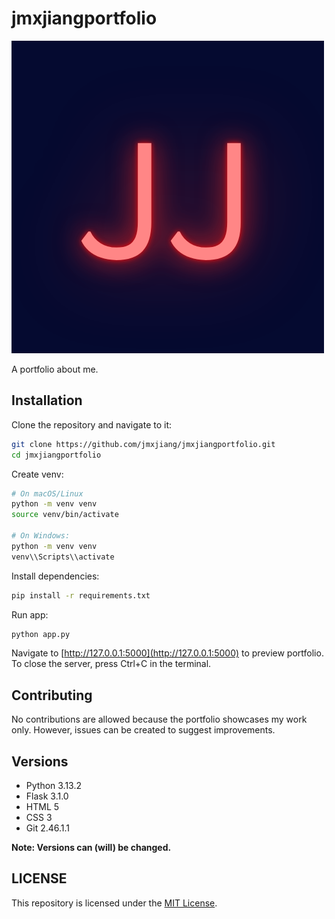 # jmxjiangportfolio

![logo](https://github.com/jmxjiang/jmxjiangportfolio/blob/master/static/favicon/logo.png?raw=true)

A portfolio about me.

## Installation

Clone the repository and navigate to it:

```bash
git clone https://github.com/jmxjiang/jmxjiangportfolio.git
cd jmxjiangportfolio
```

Create venv:

```bash
# On macOS/Linux
python -m venv venv
source venv/bin/activate 

# On Windows: 
python -m venv venv
venv\\Scripts\\activate
```

Install dependencies:

```bash
pip install -r requirements.txt
```

Run app:

```bash
python app.py
```

Navigate to [http://127.0.0.1:5000](http://127.0.0.1:5000) to preview portfolio. To close the server, press Ctrl+C in
the terminal.

## Contributing

No contributions are allowed because the portfolio showcases my work only.
However, issues can be created to suggest
improvements.

## Versions

- Python 3.13.2
- Flask 3.1.0
- HTML 5
- CSS 3
- Git 2.46.1.1

**Note: Versions can (will) be changed.**

## LICENSE

This repository is licensed under the [MIT License](https://github.com/jmxjiang/jmxjiangportfolio/blob/master/LICENSE).
